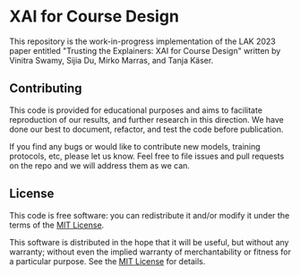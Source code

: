 # XAI for Course Design

This repository is the work-in-progress implementation of the LAK 2023 paper entitled "Trusting the Explainers: XAI for Course Design" written by Vinitra Swamy, Sijia Du, Mirko Marras, and Tanja Käser.

## Contributing 

This code is provided for educational purposes and aims to facilitate reproduction of our results, and further research 
in this direction. We have done our best to document, refactor, and test the code before publication.

If you find any bugs or would like to contribute new models, training protocols, etc, please let us know. Feel free to file issues and pull requests on the repo and we will address them as we can.

## License
This code is free software: you can redistribute it and/or modify it under the terms of the [MIT License](LICENSE).

This software is distributed in the hope that it will be useful, but without any warranty; without even the implied warranty of merchantability or fitness for a particular purpose. See the [MIT License](LICENSE) for details.
